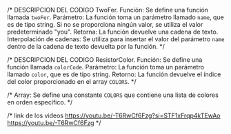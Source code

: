 
/* DESCRIPCION DEL CODIGO TwoFer.
Función: Se define una función llamada `twoFer`.
Parámetro: La función toma un parámetro llamado `name`, que es de tipo string. Si no se proporciona ningún valor, se utiliza el valor predeterminado "you".
Retorna: La función devuelve una cadena de texto.
Interpolación de cadenas: Se utiliza para insertar el valor del parámetro `name` dentro de la cadena de texto devuelta por la función.
*/


/* DESCRIPCION DEL CODIGO ResistorColor.
Función: Se define una función llamada `colorCode`.
Parámetro: La función toma un parámetro llamado `color`, que es de tipo string.
Retorno: La función devuelve el índice del color proporcionado en el array `COLORS`.
*/

/* 
Array: Se define una constante `COLORS` que contiene una lista de colores en orden específico.
*/

/* link de los videos 
https://youtu.be/-T6RwCf6Fzg?si=STF1xFrqp4kTEwAo
https://youtu.be/-T6RwCf6Fzg */

